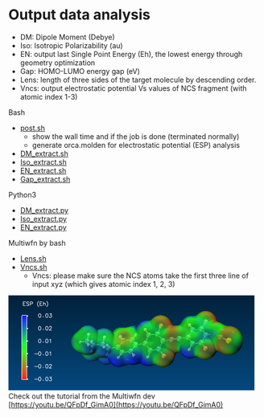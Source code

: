 # Output data analysis

- DM: Dipole Moment (Debye)
- Iso: Isotropic Polarizability (au)
- EN: output last Single Point Energy (Eh), the lowest energy through geometry optimization
- Gap: HOMO-LUMO energy gap (eV)
- Lens: length of three sides of the target molecule by descending order.
- Vncs: output electrostatic potential Vs values of NCS fragment (with atomic index 1-3)
  
Bash
- [post.sh](https://github.com/er1czz/ORCA-scripts/blob/main/orca_output/post.sh)
  - show the wall time and if the job is done (terminated normally)
  - generate orca.molden for electrostatic potential (ESP) analysis
- [DM_extract.sh](https://github.com/er1czz/ORCA-scripts/blob/main/orca_output/DM_extract.sh)
- [Iso_extract.sh](https://github.com/er1czz/ORCA-scripts/blob/main/orca_output/Iso_extract.sh)
- [EN_extract.sh](https://github.com/er1czz/ORCA-scripts/blob/main/orca_output/EN_extract.sh)
- [Gap_extract.sh](https://github.com/er1czz/ORCA-scripts/blob/main/orca_output/Gap_extract.sh)
  
Python3
- [DM_extract.py](https://github.com/er1czz/ORCA-scripts/blob/main/orca_output/DM_extract.py)
- [Iso_extract.py](https://github.com/er1czz/ORCA-scripts/blob/main/orca_output/Iso_extract.py)
- [EN_extract.py](https://github.com/er1czz/ORCA-scripts/blob/main/orca_output/EN_extract.py)

Multiwfn by bash
- [Lens.sh](https://github.com/er1czz/ORCA-scripts/blob/main/orca_output/Lens.sh)
- [Vncs.sh](https://github.com/er1czz/ORCA-scripts/blob/main/orca_output/Vncs.sh)
  - Vncs: please make sure the NCS atoms take the first three line of input xyz (which gives atomic index 1, 2, 3)

![Molecular Electrostatic Potential Map](https://github.com/er1czz/ORCA-scripts/blob/main/orca_output/ESP.png)
Check out the tutorial from the Multiwfn dev [https://youtu.be/QFpDf_GimA0](https://youtu.be/QFpDf_GimA0)
